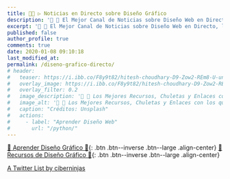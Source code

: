 ```yaml
---
title: 👨‍🎨 ▷ Noticias en Directo sobre Diseño Gráfico
description: '📰 🎨 El Mejor Canal de Noticias sobre Diseño Web en Directo, las mejores Cuentas de Twitter y Personas relacionadas con el Diseño Web'
excerpt: '📰 🎨 El Mejor Canal de Noticias sobre Diseño Web en Directo, las mejores Cuentas de Twitter y Personas relacionadas con el Diseño Web'
published: false
author_profile: true
comments: true
date: 2020-01-08 09:10:18
last_modified_at: 
permalink: /diseno-grafico-directo/
# header:
#   teaser: https://i.ibb.co/F8y9t82/hitesh-choudhary-D9-Zow2-REm8-U-unsplash.jpg
#   overlay_image: https://i.ibb.co/F8y9t82/hitesh-choudhary-D9-Zow2-REm8-U-unsplash.jpg
#   overlay_filter: 0.2
#   image_description: '🔨 🐍 Los Mejores Recursos, Chuletas y Enlaces con los que Aprender Diseño Web'
#   image_alt: '🔨 🐍 Los Mejores Recursos, Chuletas y Enlaces con los que Aprender Diseño Web'
#   caption: "Créditos: Unsplash"
#   actions:
#     - label: "Aprender Diseño Web"
#       url: "/python/"
---
```


[🎨 Aprender Diseño Gráfico 🎨](/diseño-grafico/#page-title){: .btn .btn--inverse .btn--large .align-center}
[🎨 Recursos de Diseño Gráfico 🎨](/diseño-grafico-recursos/#page-title){: .btn .btn--inverse .btn--large .align-center}

<a class="twitter-timeline" data-lang="es" data-theme="light" href="https://twitter.com/ciberninjas/lists/python-relacionado1?ref_src=twsrc%5Etfw">A Twitter List by ciberninjas</a> <script async src="https://platform.twitter.com/widgets.js" charset="utf-8"></script>